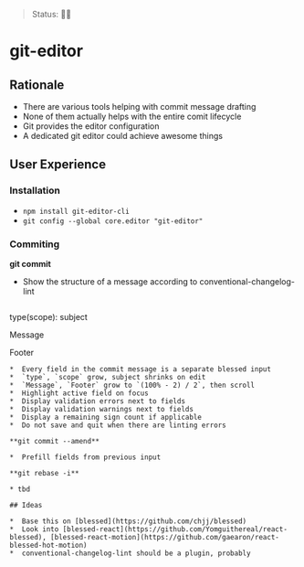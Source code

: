 > Status: 🚧💥

# git-editor

## Rationale

*  There are various tools helping with commit message drafting
*  None of them actually helps with the entire comit lifecycle
*  Git provides the editor configuration
*  A dedicated git editor could achieve awesome things

## User Experience

### Installation
*  `npm install git-editor-cli`
*  `git config --global core.editor "git-editor"`

### Commiting
**git commit**

*  Show the structure of a message according to conventional-changelog-lint
   ```
  type(scope): subject
  
  Message
  
  Footer
   ```
*  Every field in the commit message is a separate blessed input
*  `type`, `scope` grow, subject shrinks on edit
*  `Message`, `Footer` grow to `(100% - 2) / 2`, then scroll
*  Highlight active field on focus
*  Display validation errors next to fields
*  Display validation warnings next to fields
*  Display a remaining sign count if applicable
*  Do not save and quit when there are linting errors

**git commit --amend**

*  Prefill fields from previous input

**git rebase -i**

* tbd

## Ideas

*  Base this on [blessed](https://github.com/chjj/blessed)
*  Look into [blessed-react](https://github.com/Yomguithereal/react-blessed), [blessed-react-motion](https://github.com/gaearon/react-blessed-hot-motion)
*  conventional-changelog-lint should be a plugin, probably
